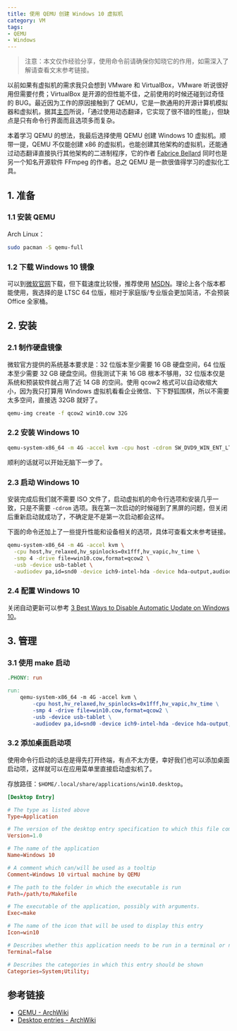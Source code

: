 ```yaml
---
title: 使用 QEMU 创建 Windows 10 虚拟机
category: VM
tags:
- QEMU
- Windows
---
```


> 注意：本文仅作经验分享，使用命令前请确保你知晓它的作用，如需深入了解请查看文末参考链接。

以前如果有虚拟机的需求我只会想到 VMware 和 VirtualBox，VMware 听说很好用但需要付费；VirtualBox 是开源的但性能不佳，之前使用的时候还碰到过奇怪的 BUG。最近因为工作的原因接触到了 QEMU，它是一款通用的开源计算机模拟器和虚拟机，据其[主页](https://wiki.qemu.org/Main_Page)所说，「通过使用动态翻译，它实现了很不错的性能」，但缺点是只有命令行界面而且选项多而复杂。

本着学习 QEMU 的想法，我最后选择使用 QEMU 创建 Windows 10 虚拟机。顺带一提，QEMU 不仅能创建 x86 的虚拟机，也能创建其他架构的虚拟机，还能通过动态翻译直接执行其他架构的二进制程序，它的作者 [Fabrice Bellard](https://zh.wikipedia.org/zh-cn/%E6%B3%95%E5%B8%83%E9%87%8C%E6%96%AF%C2%B7%E8%B4%9D%E6%8B%89) 同时也是另一个知名开源软件 FFmpeg 的作者。总之 QEMU 是一款很值得学习的虚拟化工具。

## 1. 准备

### 1.1 安装 QEMU

Arch Linux：

```bash
sudo pacman -S qemu-full
```

### 1.2 下载 Windows 10 镜像

可以到[微软官网](https://www.microsoft.com/zh-cn/software-download/)下载，但下载速度比较慢，推荐使用 [MSDN](https://msdn.itellyou.cn/)。理论上各个版本都能使用，我选择的是 LTSC 64 位版，相对于家庭版/专业版会更加简洁，不会预装 Office 全家桶。

## 2. 安装

### 2.1 制作硬盘镜像

微软官方提供的系统基本要求是：32 位版本至少需要 16 GB 硬盘空间，64 位版本至少需要 32 GB 硬盘空间。但我测试下来 16 GB 根本不够用，32 位版本仅是系统和预装软件就占用了近 14 GB 的空间。使用 qcow2 格式可以自动收缩大小，因为我只打算用 Windows 虚拟机看看企业微信、下下野狐围棋，所以不需要太多空间，直接选 32GB 就好了。

```bash
qemu-img create -f qcow2 win10.cow 32G
```

### 2.2 安装 Windows 10

```bash
qemu-system-x86_64 -m 4G -accel kvm -cpu host -cdrom SW_DVD9_WIN_ENT_LTSC_2021_64BIT_ChnSimp_MLF_X22-84402.ISO -boot menu=on -drive file=win10-ltsc.cow,format=qcow2
```

顺利的话就可以开始无脑下一步了。

### 2.3 启动 Windows 10

安装完成后我们就不需要 ISO 文件了，启动虚拟机的命令行选项和安装几乎一致，只是不需要 `-cdrom` 选项。我在第一次启动的时候碰到了黑屏的问题，但关闭后重新启动就成功了，不确定是不是第一次启动都会这样。

下面的命令还加上了一些提升性能和设备相关的选项，具体可查看文末参考链接。

```bash
qemu-system-x86_64 -m 4G -accel kvm \
  -cpu host,hv_relaxed,hv_spinlocks=0x1fff,hv_vapic,hv_time \
  -smp 4 -drive file=win10.cow,format=qcow2 \
  -usb -device usb-tablet \
  -audiodev pa,id=snd0 -device ich9-intel-hda -device hda-output,audiodev=snd0
```

### 2.4 配置 Windows 10

关闭自动更新可以参考 [3 Best Ways to Disable Automatic Update on Windows 10](https://www.cleverfiles.com/howto/disable-update-windows-10.html)。

## 3. 管理

### 3.1 使用 make 启动

```makefile
.PHONY: run

run:
	qemu-system-x86_64 -m 4G -accel kvm \
		-cpu host,hv_relaxed,hv_spinlocks=0x1fff,hv_vapic,hv_time \
		-smp 4 -drive file=win10.cow,format=qcow2 \
		-usb -device usb-tablet \
		-audiodev pa,id=snd0 -device ich9-intel-hda -device hda-output,audiodev=snd0
```

### 3.2 添加桌面启动项

使用命令行启动的话总是得先打开终端，有点不太方便，幸好我们也可以添加桌面启动项，这样就可以在应用菜单里直接启动虚拟机了。

存放路径：`$HOME/.local/share/applications/win10.desktop`。

```conf
[Desktop Entry]

# The type as listed above
Type=Application

# The version of the desktop entry specification to which this file complies
Version=1.0

# The name of the application
Name=Windows 10

# A comment which can/will be used as a tooltip
Comment=Windows 10 virtual machine by QEMU

# The path to the folder in which the executable is run
Path=/path/to/Makefile

# The executable of the application, possibly with arguments.
Exec=make

# The name of the icon that will be used to display this entry
Icon=win10

# Describes whether this application needs to be run in a terminal or not
Terminal=false

# Describes the categories in which this entry should be shown
Categories=System;Utility;
```

## 参考链接

- [QEMU - ArchWiki](https://wiki.archlinux.org/title/QEMU)
- [Desktop entries - ArchWiki](https://wiki.archlinux.org/title/Desktop_entries)
